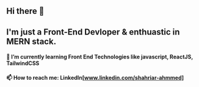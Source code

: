 ## Hi there 👋
## I'm just a Front-End Devloper & enthuastic in MERN stack.
#### 🌱 I’m currently learning Front End Technologies like javascript, ReactJS, TailwindCSS
#### 📫 How to reach me: LinkedIn[www.linkedin.com/shahriar-ahmmed]
<!--
**shahriarahmmed/shahriarahmmed** is a ✨ _special_ ✨ repository because its `README.md` (this file) appears on your GitHub profile.

Here are some ideas to get you started:

- 🔭 I’m currently working on ...
- 🌱 I’m currently learning ...
- 👯 I’m looking to collaborate on ...
- 🤔 I’m looking for help with ...
- 💬 Ask me about ...
- 📫 How to reach me: ...
- 😄 Pronouns: ...
- ⚡ Fun fact: ...
-->
